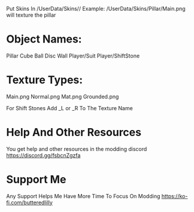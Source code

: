 Put Skins In /UserData/Skins/<insert object name>/<insert texture type>
Example: /UserData/Skins/Pillar/Main.png will texture the pillar

# Object Names:
Pillar
Cube
Ball
Disc
Wall
Player/Suit
Player/ShiftStone

# Texture Types:
Main.png
Normal.png
Mat.png
Grounded.png

For Shift Stones Add _L or _R To The Texture Name

# Help And Other Resources
You get help and other resources in the modding discord 
https://discord.gg/fsbcnZgzfa

# Support Me
Any Support Helps Me Have More Time To Focus On Modding
https://ko-fi.com/butteredlilly

